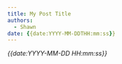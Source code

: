 ```yaml
---
title: My Post Title
authors:
  - Shawn
date: {{date:YYYY-MM-DDTHH:mm:ss}}
---
```






*{{date:YYYY-MM-DD HH:mm:ss}}*